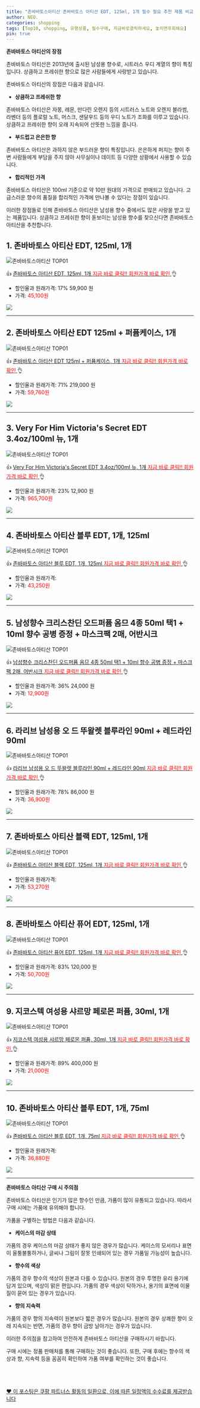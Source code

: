 ```yaml
---
title: "존바바토스아티산 존바바토스 아티산 EDT, 125ml, 1개 필수 필요 추천 제품 비교 최저 가격 비교 장점 구매 후기 구매평"
author: NEO.
categories: shopping
tags: [Top10, shopping, 유행상품, 필수구매, 지금바로클릭하세요, 놓치면후회해요]
pin: true
---
```

**존바바토스 아티산의 장점**

존바바토스 아티산은 2013년에 출시된 남성용 향수로, 시트러스 우디 계열의 향이 특징입니다. 상큼하고 프레쉬한 향으로 많은 사람들에게 사랑받고 있습니다.

존바바토스 아티산의 장점은 다음과 같습니다.

* **상큼하고 프레쉬한 향**

존바바토스 아티산은 자몽, 레몬, 만다린 오렌지 등의 시트러스 노트와 오렌지 블라썸, 라벤더 등의 플로럴 노트, 머스크, 샌달우드 등의 우디 노트가 조화를 이루고 있습니다. 상큼하고 프레쉬한 향이 오래 지속되어 산뜻한 느낌을 줍니다.

* **부드럽고 은은한 향**

존바바토스 아티산은 과하지 않은 부드러운 향이 특징입니다. 은은하게 퍼지는 향이 주변 사람들에게 부담을 주지 않아 사무실이나 데이트 등 다양한 상황에서 사용할 수 있습니다.

* **합리적인 가격**

존바바토스 아티산은 100ml 기준으로 약 10만 원대의 가격으로 판매되고 있습니다. 고급스러운 향수의 품질을 합리적인 가격에 만나볼 수 있다는 장점이 있습니다.

이러한 장점들로 인해 존바바토스 아티산은 남성용 향수 중에서도 많은 사랑을 받고 있는 제품입니다. 상큼하고 프레쉬한 향이 돋보이는 남성용 향수를 찾으신다면 존바바토스 아티산을 추천합니다.

   

## 1. 존바바토스 아티산 EDT, 125ml, 1개

![존바바토스아티산 TOP01](https://thumbnail9.coupangcdn.com/thumbnails/remote/490x490ex/image/vendor_inventory/06f7/c79895aeb2478d6806363c8bf730cfe0af39c6aca9e30cf84d8afe63f018.jpg)


👍 [존바바토스 아티산 EDT, 125ml, 1개 <font color=red> 지금 바로 클릭!! 회원가격 바로 확인 </font> ](https://link.coupang.com/re/AFFSDP?lptag=AF3617701&subid=GithubCoopas&pageKey=345494284&traceid=V0-153&itemId=2554413862&vendorItemId=5448164453) 👌 


- 할인율과 원래가격: 17%  59,900   원
- 가격: <span style='color:red'>45,100원</span>

[![](/discount_price.png)](https://link.coupang.com/re/AFFSDP?lptag=AF3617701&subid=GithubCoopas&pageKey=345494284&traceid=V0-153&itemId=2554413862&vendorItemId=5448164453)

---


   

## 2. 존바바토스 아티산 EDT 125ml + 퍼퓸케이스, 1개

![존바바토스아티산 TOP01](https://thumbnail10.coupangcdn.com/thumbnails/remote/490x490ex/image/retail/images/243424156905333-64932aa6-f184-40b4-b2b4-451644839a6a.jpg)


👍 [존바바토스 아티산 EDT 125ml + 퍼퓸케이스, 1개 <font color=red> 지금 바로 클릭!! 회원가격 바로 확인 </font> ](https://link.coupang.com/re/AFFSDP?lptag=AF3617701&subid=GithubCoopas&pageKey=1937951947&traceid=V0-153&itemId=3289735129&vendorItemId=71276701603) 👌 


- 할인율과 원래가격: 71%  219,000   원
- 가격: <span style='color:red'>59,760원</span>

[![](/discount_price.png)](https://link.coupang.com/re/AFFSDP?lptag=AF3617701&subid=GithubCoopas&pageKey=1937951947&traceid=V0-153&itemId=3289735129&vendorItemId=71276701603)

---


   

## 3. Very For Him Victoria's Secret EDT 3.4oz/100ml 뉴, 1개

![존바바토스아티산 TOP01](https://thumbnail10.coupangcdn.com/thumbnails/remote/490x490ex/image/vendor_inventory/1d64/d7d02c80be36122a62c4e521c70cc349d1579f9b03b4d71f64785247b5b3.JPG)


👍 [Very For Him Victoria's Secret EDT 3.4oz/100ml 뉴, 1개 <font color=red> 지금 바로 클릭!! 회원가격 바로 확인 </font> ](https://link.coupang.com/re/AFFSDP?lptag=AF3617701&subid=GithubCoopas&pageKey=7599707885&traceid=V0-153&itemId=20100886082&vendorItemId=87196066225) 👌 


- 할인율과 원래가격: 23%  12,900   원
- 가격: <span style='color:red'>965,700원</span>

[![](/discount_price.png)](https://link.coupang.com/re/AFFSDP?lptag=AF3617701&subid=GithubCoopas&pageKey=7599707885&traceid=V0-153&itemId=20100886082&vendorItemId=87196066225)

---


   

## 4. 존바바토스 아티산 블루 EDT, 1개, 125ml

![존바바토스아티산 TOP01](https://thumbnail10.coupangcdn.com/thumbnails/remote/490x490ex/image/retail/images/1562992687281553-17208c15-70f9-41f9-9754-043ffc6c0150.jpg)


👍 [존바바토스 아티산 블루 EDT, 1개, 125ml <font color=red> 지금 바로 클릭!! 회원가격 바로 확인 </font> ](https://link.coupang.com/re/AFFSDP?lptag=AF3617701&subid=GithubCoopas&pageKey=1487433233&traceid=V0-153&itemId=2553935458&vendorItemId=3018266800) 👌 


- 할인율과 원래가격: 
- 가격: <span style='color:red'>43,250원</span>

[![](/discount_price.png)](https://link.coupang.com/re/AFFSDP?lptag=AF3617701&subid=GithubCoopas&pageKey=1487433233&traceid=V0-153&itemId=2553935458&vendorItemId=3018266800)

---


   

## 5. 남성향수 크리스찬딘 오드퍼퓸 옴므 4종 50ml 택1 + 10ml 향수 공병 증정 + 마스크팩 2매, 어반시크

![존바바토스아티산 TOP01](https://thumbnail7.coupangcdn.com/thumbnails/remote/490x490ex/image/vendor_inventory/410f/2dec1c4853a05f5dda77bc8418f508f06c4084b982a89d16171162d63f0f.jpg)


👍 [남성향수 크리스찬딘 오드퍼퓸 옴므 4종 50ml 택1 + 10ml 향수 공병 증정 + 마스크팩 2매, 어반시크 <font color=red> 지금 바로 클릭!! 회원가격 바로 확인 </font> ](https://link.coupang.com/re/AFFSDP?lptag=AF3617701&subid=GithubCoopas&pageKey=7453016588&traceid=V0-153&itemId=19407864826&vendorItemId=81227516881) 👌 


- 할인율과 원래가격: 36%  24,000   원
- 가격: <span style='color:red'>12,900원</span>

[![](/discount_price.png)](https://link.coupang.com/re/AFFSDP?lptag=AF3617701&subid=GithubCoopas&pageKey=7453016588&traceid=V0-153&itemId=19407864826&vendorItemId=81227516881)

---


   

## 6. 라리브 남성용 오 드 뚜왈렛 블루라인 90ml + 레드라인 90ml

![존바바토스아티산 TOP01](https://thumbnail9.coupangcdn.com/thumbnails/remote/490x490ex/image/rs_quotation_api/5oyiwydy/4ef7ea7f0d1144b6b2dac21295736910.jpg)


👍 [라리브 남성용 오 드 뚜왈렛 블루라인 90ml + 레드라인 90ml <font color=red> 지금 바로 클릭!! 회원가격 바로 확인 </font> ](https://link.coupang.com/re/AFFSDP?lptag=AF3617701&subid=GithubCoopas&pageKey=4591135594&traceid=V0-153&itemId=5645886463&vendorItemId=72944887268) 👌 


- 할인율과 원래가격: 78%  86,000   원
- 가격: <span style='color:red'>36,900원</span>

[![](/discount_price.png)](https://link.coupang.com/re/AFFSDP?lptag=AF3617701&subid=GithubCoopas&pageKey=4591135594&traceid=V0-153&itemId=5645886463&vendorItemId=72944887268)

---


   

## 7. 존바바토스 아티산 블랙 EDT, 125ml, 1개

![존바바토스아티산 TOP01](https://thumbnail10.coupangcdn.com/thumbnails/remote/490x490ex/image/retail/images/151445185321217-51e7c8dd-94df-405e-8418-59515144de33.png)


👍 [존바바토스 아티산 블랙 EDT, 125ml, 1개 <font color=red> 지금 바로 클릭!! 회원가격 바로 확인 </font> ](https://link.coupang.com/re/AFFSDP?lptag=AF3617701&subid=GithubCoopas&pageKey=2567991&traceid=V0-153&itemId=11778161&vendorItemId=3002625525) 👌 


- 할인율과 원래가격: 
- 가격: <span style='color:red'>53,270원</span>

[![](/discount_price.png)](https://link.coupang.com/re/AFFSDP?lptag=AF3617701&subid=GithubCoopas&pageKey=2567991&traceid=V0-153&itemId=11778161&vendorItemId=3002625525)

---


   

## 8. 존바바토스 아티산 퓨어 EDT, 125ml, 1개

![존바바토스아티산 TOP01](https://thumbnail9.coupangcdn.com/thumbnails/remote/490x490ex/image/retail/images/1162091767069236-9c492bab-137a-474c-b6f9-6b7e15f9d541.jpg)


👍 [존바바토스 아티산 퓨어 EDT, 125ml, 1개 <font color=red> 지금 바로 클릭!! 회원가격 바로 확인 </font> ](https://link.coupang.com/re/AFFSDP?lptag=AF3617701&subid=GithubCoopas&pageKey=1487469849&traceid=V0-153&itemId=2553987075&vendorItemId=3452079444) 👌 


- 할인율과 원래가격: 83%  120,000   원
- 가격: <span style='color:red'>50,700원</span>

[![](/discount_price.png)](https://link.coupang.com/re/AFFSDP?lptag=AF3617701&subid=GithubCoopas&pageKey=1487469849&traceid=V0-153&itemId=2553987075&vendorItemId=3452079444)

---


   

## 9. 지코스텍 여성용 샤르망 페로몬 퍼퓸, 30ml, 1개

![존바바토스아티산 TOP01](https://thumbnail9.coupangcdn.com/thumbnails/remote/490x490ex/image/rs_quotation_api/khmmgirr/f7ee749b5d8f43ce9e9457ffa6e0db0f.jpg)


👍 [지코스텍 여성용 샤르망 페로몬 퍼퓸, 30ml, 1개 <font color=red> 지금 바로 클릭!! 회원가격 바로 확인 </font> ](https://link.coupang.com/re/AFFSDP?lptag=AF3617701&subid=GithubCoopas&pageKey=7427162017&traceid=V0-153&itemId=8071648873&vendorItemId=82237407147) 👌 


- 할인율과 원래가격: 89%  400,000   원
- 가격: <span style='color:red'>21,000원</span>

[![](/discount_price.png)](https://link.coupang.com/re/AFFSDP?lptag=AF3617701&subid=GithubCoopas&pageKey=7427162017&traceid=V0-153&itemId=8071648873&vendorItemId=82237407147)

---


   

## 10. 존바바토스 아티산 블루 EDT, 1개, 75ml

![존바바토스아티산 TOP01](https://thumbnail6.coupangcdn.com/thumbnails/remote/490x490ex/image/retail/images/1495908417149133-061d367d-55b9-4ead-b321-d9cf4300720d.jpg)


👍 [존바바토스 아티산 블루 EDT, 1개, 75ml <font color=red> 지금 바로 클릭!! 회원가격 바로 확인 </font> ](https://link.coupang.com/re/AFFSDP?lptag=AF3617701&subid=GithubCoopas&pageKey=1487433233&traceid=V0-153&itemId=2553935058&vendorItemId=3018266797) 👌 


- 할인율과 원래가격: 
- 가격: <span style='color:red'>36,880원</span>

[![](/discount_price.png)](https://link.coupang.com/re/AFFSDP?lptag=AF3617701&subid=GithubCoopas&pageKey=1487433233&traceid=V0-153&itemId=2553935058&vendorItemId=3018266797)

---
**존바바토스 아티산 구매 시 주의점**

존바바토스 아티산은 인기가 많은 향수인 만큼, 가품이 많이 유통되고 있습니다. 따라서 구매 시에는 가품에 유의해야 합니다.

가품을 구별하는 방법은 다음과 같습니다.

* **케이스의 마감 상태**

가품의 경우 케이스의 마감 상태가 좋지 않은 경우가 많습니다. 케이스의 모서리나 표면이 울퉁불퉁하거나, 글씨나 그림이 잘못 인쇄되어 있는 경우 가품일 가능성이 높습니다.

* **향수의 색상**

가품의 경우 향수의 색상이 원본과 다를 수 있습니다. 원본의 경우 투명한 유리 용기에 담겨 있으며, 색상이 맑은 편입니다. 가품의 경우 색상이 탁하거나, 용기의 표면에 이물질이 묻어 있는 경우가 있습니다.

* **향의 지속력**

가품의 경우 향의 지속력이 원본보다 짧은 경우가 많습니다. 원본의 경우 상쾌한 향이 오래 지속되는 반면, 가품의 경우 향이 금방 날아가는 경우가 있습니다.

이러한 주의점을 참고하여 안전하게 존바바토스 아티산을 구매하시기 바랍니다.

구매 시에는 정품 판매처를 통해 구매하는 것이 좋습니다. 또한, 구매 후에는 향수의 색상과 향, 지속력 등을 꼼꼼히 확인하여 가품 여부를 확인하는 것이 좋습니다.<br><br><br><br><br> [ ❤  이 포스팅은 쿠팡 파트너스 활동의 일환으로, 이에 따른 일정액의 수수료를 제공받습니다](https://link.coupang.com/a/bcEFyh)